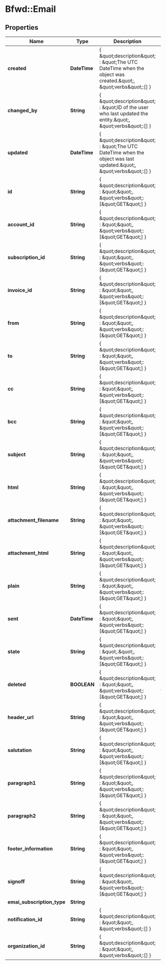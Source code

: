 # Bfwd::Email

## Properties
Name | Type | Description | Notes
------------ | ------------- | ------------- | -------------
**created** | **DateTime** | { \&quot;description\&quot; : \&quot;The UTC DateTime when the object was created.\&quot;, \&quot;verbs\&quot;:[] } | [optional] 
**changed_by** | **String** | { \&quot;description\&quot; : \&quot;ID of the user who last updated the entity.\&quot;, \&quot;verbs\&quot;:[] } | [optional] 
**updated** | **DateTime** | { \&quot;description\&quot; : \&quot;The UTC DateTime when the object was last updated.\&quot;, \&quot;verbs\&quot;:[] } | [optional] 
**id** | **String** | { \&quot;description\&quot; : \&quot;\&quot;, \&quot;verbs\&quot;:[\&quot;GET\&quot;] } | [optional] 
**account_id** | **String** | { \&quot;description\&quot; : \&quot;\&quot;, \&quot;verbs\&quot;:[\&quot;GET\&quot;] } | [optional] 
**subscription_id** | **String** | { \&quot;description\&quot; : \&quot;\&quot;, \&quot;verbs\&quot;:[\&quot;GET\&quot;] } | [optional] 
**invoice_id** | **String** | { \&quot;description\&quot; : \&quot;\&quot;, \&quot;verbs\&quot;:[\&quot;GET\&quot;] } | [optional] 
**from** | **String** | { \&quot;description\&quot; : \&quot;\&quot;, \&quot;verbs\&quot;:[\&quot;GET\&quot;] } | [optional] 
**to** | **String** | { \&quot;description\&quot; : \&quot;\&quot;, \&quot;verbs\&quot;:[\&quot;GET\&quot;] } | [optional] 
**cc** | **String** | { \&quot;description\&quot; : \&quot;\&quot;, \&quot;verbs\&quot;:[\&quot;GET\&quot;] } | [optional] 
**bcc** | **String** | { \&quot;description\&quot; : \&quot;\&quot;, \&quot;verbs\&quot;:[\&quot;GET\&quot;] } | [optional] 
**subject** | **String** | { \&quot;description\&quot; : \&quot;\&quot;, \&quot;verbs\&quot;:[\&quot;GET\&quot;] } | [optional] 
**html** | **String** | { \&quot;description\&quot; : \&quot;\&quot;, \&quot;verbs\&quot;:[\&quot;GET\&quot;] } | [optional] 
**attachment_filename** | **String** | { \&quot;description\&quot; : \&quot;\&quot;, \&quot;verbs\&quot;:[\&quot;GET\&quot;] } | [optional] 
**attachment_html** | **String** | { \&quot;description\&quot; : \&quot;\&quot;, \&quot;verbs\&quot;:[\&quot;GET\&quot;] } | [optional] 
**plain** | **String** | { \&quot;description\&quot; : \&quot;\&quot;, \&quot;verbs\&quot;:[\&quot;GET\&quot;] } | [optional] 
**sent** | **DateTime** | { \&quot;description\&quot; : \&quot;\&quot;, \&quot;verbs\&quot;:[\&quot;GET\&quot;] } | [optional] 
**state** | **String** | { \&quot;description\&quot; : \&quot;.\&quot;, \&quot;verbs\&quot;:[\&quot;GET\&quot;] } | 
**deleted** | **BOOLEAN** | { \&quot;description\&quot; : \&quot;\&quot;, \&quot;verbs\&quot;:[\&quot;GET\&quot;] } | [optional] [default to false]
**header_url** | **String** | { \&quot;description\&quot; : \&quot;\&quot;, \&quot;verbs\&quot;:[\&quot;GET\&quot;] } | [optional] 
**salutation** | **String** | { \&quot;description\&quot; : \&quot;\&quot;, \&quot;verbs\&quot;:[\&quot;GET\&quot;] } | [optional] 
**paragraph1** | **String** | { \&quot;description\&quot; : \&quot;\&quot;, \&quot;verbs\&quot;:[\&quot;GET\&quot;] } | [optional] 
**paragraph2** | **String** | { \&quot;description\&quot; : \&quot;\&quot;, \&quot;verbs\&quot;:[\&quot;GET\&quot;] } | [optional] 
**footer_information** | **String** | { \&quot;description\&quot; : \&quot;\&quot;, \&quot;verbs\&quot;:[\&quot;GET\&quot;] } | [optional] 
**signoff** | **String** | { \&quot;description\&quot; : \&quot;\&quot;, \&quot;verbs\&quot;:[\&quot;GET\&quot;] } | [optional] 
**emai_subscription_type** | **String** |  | [optional] 
**notification_id** | **String** | { \&quot;description\&quot; : \&quot;\&quot;, \&quot;verbs\&quot;:[] } | [optional] 
**organization_id** | **String** | { \&quot;description\&quot; : \&quot;\&quot;, \&quot;verbs\&quot;:[] } | 



